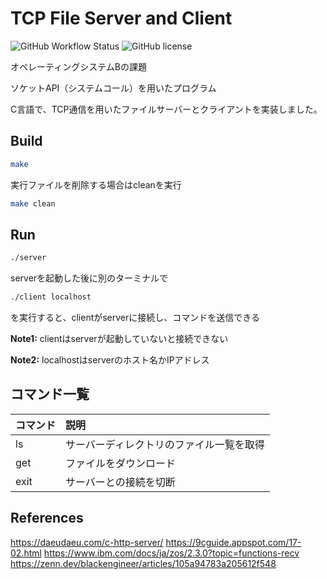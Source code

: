 # TCP File Server and Client
![GitHub Workflow Status](https://img.shields.io/github/actions/workflow/status/yunkai1841/tcp-file-transfer/test-build.yml)
![GitHub license](https://img.shields.io/github/license/yunkai1841/tcp-file-transfer)

オペレーティングシステムBの課題

ソケットAPI（システムコール）を用いたプログラム

C言語で、TCP通信を用いたファイルサーバーとクライアントを実装しました。

## Build
```bash
make
```

実行ファイルを削除する場合はcleanを実行
```bash
make clean
```

## Run
```bash
./server
```
serverを起動した後に別のターミナルで
```bash
./client localhost
```
を実行すると、clientがserverに接続し、コマンドを送信できる

**Note1:** clientはserverが起動していないと接続できない

**Note2:** localhostはserverのホスト名かIPアドレス

## コマンド一覧
|コマンド|説明|
|:--|:--|
|ls|サーバーディレクトリのファイル一覧を取得|
|get|ファイルをダウンロード|
|exit|サーバーとの接続を切断|

## References
https://daeudaeu.com/c-http-server/
https://9cguide.appspot.com/17-02.html
https://www.ibm.com/docs/ja/zos/2.3.0?topic=functions-recv
https://zenn.dev/blackengineer/articles/105a94783a205612f548
